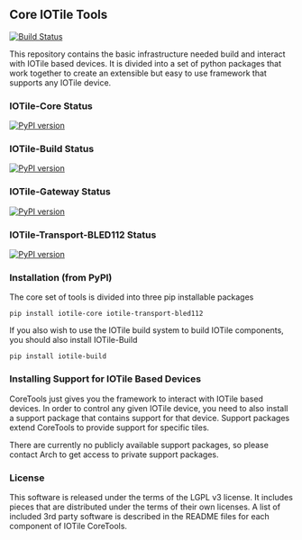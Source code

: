 ## Core IOTile Tools

[![Build Status](https://travis-ci.org/iotile/coretools.svg?branch=master)](https://travis-ci.org/iotile/coretools)

This repository contains the basic infrastructure needed build and interact with 
IOTile based devices.  It is divided into a set of python packages that work 
together to create an extensible but easy to use framework that supports any 
IOTile device.

### IOTile-Core Status

[![PyPI version](https://badge.fury.io/py/iotile-core.svg)](https://badge.fury.io/py/iotile-core)

### IOTile-Build Status

[![PyPI version](https://badge.fury.io/py/iotile-build.svg)](https://badge.fury.io/py/iotile-build)

### IOTile-Gateway Status

[![PyPI version](https://badge.fury.io/py/iotile-gateway.svg)](https://badge.fury.io/py/iotile-gateway)

### IOTile-Transport-BLED112 Status

[![PyPI version](https://badge.fury.io/py/iotile-transport-bled112.svg)](https://badge.fury.io/py/iotile-transport-bled112)

### Installation (from PyPI)

The core set of tools is divided into three pip installable packages

```shell
pip install iotile-core iotile-transport-bled112
```

If you also wish to use the IOTile build system to build IOTile components, you
should also install IOTile-Build

```shell
pip install iotile-build
```

### Installing Support for IOTile Based Devices

CoreTools just gives you the framework to interact with IOTile based devices. 
In order to control any given IOTile device, you need to also install a support
package that contains support for that device.  Support packages extend CoreTools
to provide support for specific tiles.  

There are currently no publicly available support packages, so please contact
Arch to get access to private support packages.

### License

This software is released under the terms of the LGPL v3 license.  It includes
pieces that are distributed under the terms of their own licenses.  A list of 
included 3rd party software is described in the README files for each component
of IOTile CoreTools.

